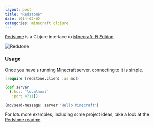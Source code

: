 ```yaml
---
layout: post
title: "Redstone"
date: 2014-05-05
categories: minecraft clojure
---
```


[Redstone](http://github.com/henrygarner/redstone) is a Clojure interface to
[Minecraft: Pi Edition](http://pi.minecraft.net/).

![Redstone](https://s3-eu-west-1.amazonaws.com/henrygarner.com/assets/images/redstone-clojure-logo.png)

### Usage

Once you have a running Minecraft server, connecting to it is simple.

```clojure
(require [redstone.client :as mc])

(def server
  {:host "localhost"
   :port 4711})

(mc/send-message! server "Hello Minecraft")
```

For lots more examples, including some project ideas, take a look at
the [Redstone readme](http://github.com/henrygarner/redstone).

